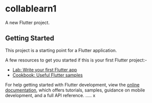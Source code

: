 # collablearn1

A new Flutter project.

## Getting Started

This project is a starting point for a Flutter application.

A few resources to get you started if this is your first Flutter project:-

- [Lab: Write your first Flutter app](https://docs.flutter.dev/get-started/codelab)
- [Cookbook: Useful Flutter samples](https://docs.flutter.dev/cookbook)

For help getting started with Flutter development, view the
[online documentation](https://docs.flutter.dev/), which offers tutorials,
samples, guidance on mobile development, and a full API reference.
.....
x